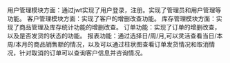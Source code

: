 用户管理模块方面：通过jwt实现了用户登录，注册。实现了管理员和用户管理等功能。
客户管理模块方面：实现了客户的增删改查功能。
库存管理模块方面：实现了商品管理及库存统计功能的增删改查。
订单功能：实现了订单的增删改查，以及是否发货的状态的功能。
报表功能：通过选择日/周/月,可以灵活查看当日/本周/本月的商品销售额的情况，以及可以通过柱状图查看订单发货情况和取消情况，针对取消的订单可以查询客户信息并咨询情况。
